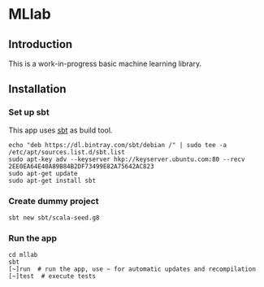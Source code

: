# MLlab

## Introduction
This is a work-in-progress basic machine learning library.

## Installation

### Set up sbt
This app uses [sbt](https://www.scala-sbt.org/index.html) as build tool.

```shell
echo "deb https://dl.bintray.com/sbt/debian /" | sudo tee -a /etc/apt/sources.list.d/sbt.list
sudo apt-key adv --keyserver hkp://keyserver.ubuntu.com:80 --recv 2EE0EA64E40A89B84B2DF73499E82A75642AC823
sudo apt-get update
sudo apt-get install sbt
```

### Create dummy project
```shell
sbt new sbt/scala-seed.g8
```

### Run the app
```shell
cd mllab
sbt
[~]run  # run the app, use ~ for automatic updates and recompilation
[~]test  # execute tests  
```
